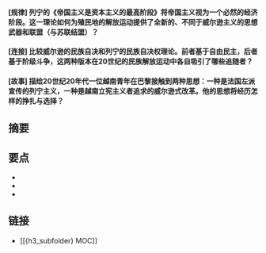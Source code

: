 #### [规律] 列宁的《帝国主义是资本主义的最高阶段》将帝国主义视为一个必然的经济阶段。这一理论如何为殖民地的解放运动提供了全新的、不同于威尔逊主义的思想武器和联盟（与苏联结盟）？


#### [连接] 比较威尔逊的民族自决和列宁的民族自决权理论。前者基于自由民主，后者基于阶级斗争，这两种版本在20世纪的民族解放运动中各自吸引了哪些追随者？


#### [故事] 描绘20世纪20年代一位越南青年在巴黎接触到两种思想：一种是法国左派宣传的列宁主义，一种是越南立宪主义者追求的威尔逊式改革。他的思想将经历怎样的挣扎与选择？


## 摘要


## 要点

- 
- 
- 

## 链接

- [[{h3_subfolder} MOC]]
